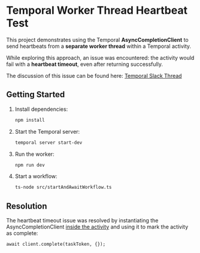 # Temporal Worker Thread Heartbeat Test

This project demonstrates using the Temporal **AsyncCompletionClient** to send heartbeats from a **separate worker thread** within a Temporal activity.

While exploring this approach, an issue was encountered: the activity would fail with a **heartbeat timeout**, even after returning successfully.

The discussion of this issue can be found here: [Temporal Slack Thread](https://temporalio.slack.com/archives/C01DKSMU94L/p1757355660656899)

## Getting Started

1. Install dependencies:  
   ```bash
   npm install
   ```
2. Start the Temporal server:
   ```bash
   temporal server start-dev
   ``` 
3. Run the worker:
   ```bash
   npm run dev
   ``` 
4. Start a workflow:
   ```bash
   ts-node src/startAndAwaitWorkflow.ts
   ``` 

## Resolution 
The heartbeat timeout issue was resolved by instantiating the AsyncCompletionClient [inside the activity](https://github.com/jason-gill00/temporal-heartbeat-worker-thread/blob/main/src/activities/testActivity.ts) and using it to mark the activity as complete:
   ```
   await client.complete(taskToken, {});
   ``` 
